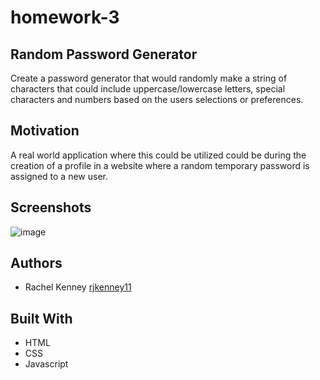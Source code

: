 # homework-3

## Random Password Generator
Create a password generator that would randomly make a string of characters that could include uppercase/lowercase letters, special characters and numbers based on the users selections or preferences.


## Motivation
A real world application where this could be utilized could be during the creation of a profile in a website where a random temporary password is assigned to a new user. 

 
## Screenshots
![image](https://user-images.githubusercontent.com/74163812/102943062-03cc6c80-4485-11eb-8f0c-6a4efd1454d3.png)

## Authors
<ul>
<li> Rachel Kenney <a href="https://github.com/rjkenney11" target="_blank">rjkenney11</a> </li>
</ul>

## Built With
<ul> 
<li> HTML </li>
<li> CSS </li>
<li> Javascript </li>
</ul>

